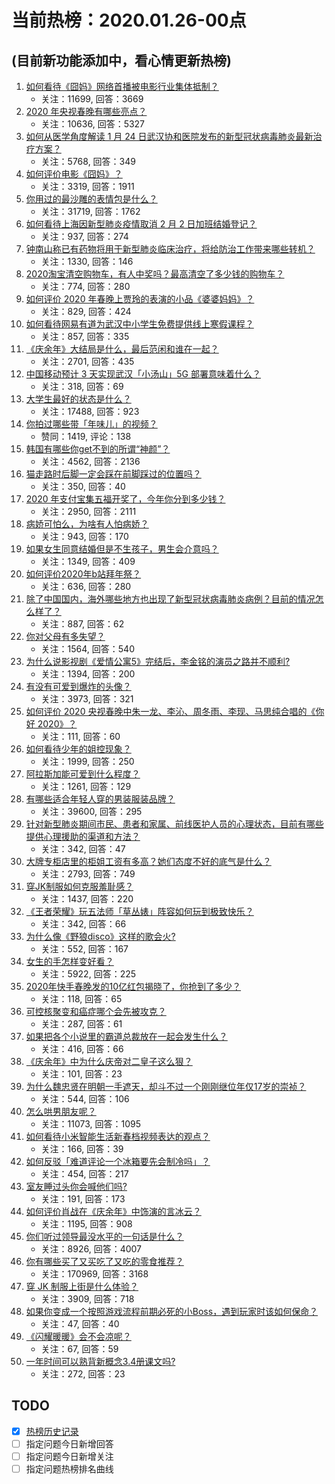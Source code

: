# 当前热榜：2020.01.26-00点
## (目前新功能添加中，看心情更新热榜)
1. [如何看待《囧妈》网络首播被电影行业集体抵制？](https://www.zhihu.com/question/367745709)
    * 关注：11699, 回答：3669
2. [2020 年央视春晚有哪些亮点？](https://www.zhihu.com/question/367643109)
    * 关注：10636, 回答：5327
3. [如何从医学角度解读 1 月 24 日武汉协和医院发布的新型冠状病毒肺炎最新治疗方案？](https://www.zhihu.com/question/367736770)
    * 关注：5768, 回答：349
4. [如何评价电影《囧妈》？](https://www.zhihu.com/question/362880872)
    * 关注：3319, 回答：1911
5. [你用过的最沙雕的表情包是什么？](https://www.zhihu.com/question/317520471)
    * 关注：31719, 回答：1762
6. [如何看待上海因新型肺炎疫情取消 2 月 2 日加班结婚登记？](https://www.zhihu.com/question/367814443)
    * 关注：937, 回答：274
7. [钟南山称已有药物将用于新型肺炎临床治疗，将给防治工作带来哪些转机？](https://www.zhihu.com/question/367826339)
    * 关注：1330, 回答：146
8. [2020淘宝清空购物车，有人中奖吗？最高清空了多少钱的购物车？](https://www.zhihu.com/question/367758090)
    * 关注：774, 回答：280
9. [如何评价 2020 年春晚上贾玲的表演的小品《婆婆妈妈》？](https://www.zhihu.com/question/367643128)
    * 关注：829, 回答：424
10. [如何看待网易有道为武汉中小学生免费提供线上寒假课程？](https://www.zhihu.com/question/367819533)
    * 关注：857, 回答：335
11. [《庆余年》大结局是什么，最后范闲和谁在一起？](https://www.zhihu.com/question/358737358)
    * 关注：2701, 回答：435
12. [中国移动预计 3 天实现武汉「小汤山」5G 部署意味着什么？](https://www.zhihu.com/question/367745019)
    * 关注：318, 回答：69
13. [大学生最好的状态是什么？](https://www.zhihu.com/question/333711492)
    * 关注：17488, 回答：923
14. [你拍过哪些带「年味儿」的视频？](https://api.zhihu.com/articles/102700680)
    * 赞同：1419, 评论：138
15. [韩国有哪些你get不到的所谓“神颜”？](https://www.zhihu.com/question/264671171)
    * 关注：4562, 回答：2136
16. [猫走路时后脚一定会踩在前脚踩过的位置吗？](https://www.zhihu.com/question/59933999)
    * 关注：350, 回答：40
17. [2020 年支付宝集五福开奖了，今年你分到多少钱？](https://www.zhihu.com/question/367762971)
    * 关注：2950, 回答：2111
18. [病娇可怕么，为啥有人怕病娇？](https://www.zhihu.com/question/331440319)
    * 关注：943, 回答：170
19. [如果女生同意结婚但是不生孩子，男生会介意吗？](https://www.zhihu.com/question/359543491)
    * 关注：1349, 回答：409
20. [如何评价2020年b站拜年祭？](https://www.zhihu.com/question/366850717)
    * 关注：636, 回答：280
21. [除了中国国内，海外哪些地方也出现了新型冠状病毒肺炎病例？目前的情况怎么样了？](https://www.zhihu.com/question/367353954)
    * 关注：887, 回答：62
22. [你对父母有多失望？](https://www.zhihu.com/question/309330409)
    * 关注：1564, 回答：540
23. [为什么说影视剧《爱情公寓5》完结后，李金铭的演员之路并不顺利?](https://www.zhihu.com/question/353285579)
    * 关注：1394, 回答：200
24. [有没有可爱到爆炸的头像？](https://www.zhihu.com/question/353732405)
    * 关注：3973, 回答：321
25. [如何评价 2020 央视春晚中朱一龙、李沁、周冬雨、李现、马思纯合唱的《你好 2020》？](https://www.zhihu.com/question/367643209)
    * 关注：111, 回答：60
26. [如何看待少年的姐控现象？](https://www.zhihu.com/question/46090435)
    * 关注：1999, 回答：250
27. [阿拉斯加能可爱到什么程度？](https://www.zhihu.com/question/327914536)
    * 关注：1261, 回答：129
28. [有哪些适合年轻人穿的男装服装品牌？](https://www.zhihu.com/question/27214479)
    * 关注：39600, 回答：295
29. [针对新型肺炎期间市民、患者和家属、前线医护人员的心理状态，目前有哪些提供心理援助的渠道和方法？](https://www.zhihu.com/question/367810820)
    * 关注：342, 回答：47
30. [大牌专柜店里的柜姐工资有多高？她们态度不好的底气是什么？](https://www.zhihu.com/question/284712468)
    * 关注：2793, 回答：749
31. [穿JK制服如何克服羞耻感？](https://www.zhihu.com/question/45597529)
    * 关注：1437, 回答：220
32. [《王者荣耀》玩五法师「草丛婊」阵容如何玩到极致快乐？](https://www.zhihu.com/question/361718282)
    * 关注：342, 回答：66
33. [为什么像《野狼disco》这样的歌会火?](https://www.zhihu.com/question/346826669)
    * 关注：552, 回答：167
34. [女生的手怎样变好看？](https://www.zhihu.com/question/32285684)
    * 关注：5922, 回答：225
35. [2020年快手春晚发的10亿红包揭晓了，你抢到了多少？](https://www.zhihu.com/question/367780354)
    * 关注：118, 回答：65
36. [可控核聚变和癌症哪个会先被攻克？](https://www.zhihu.com/question/364010558)
    * 关注：287, 回答：61
37. [如果把各个小说里的霸道总裁放在一起会发生什么？](https://www.zhihu.com/question/362085255)
    * 关注：416, 回答：66
38. [《庆余年》中为什么庆帝对二皇子这么狠？](https://www.zhihu.com/question/366879315)
    * 关注：101, 回答：23
39. [为什么魏忠贤在明朝一手遮天，却斗不过一个刚刚继位年仅17岁的崇祯？](https://www.zhihu.com/question/305423867)
    * 关注：544, 回答：106
40. [怎么哄男朋友呢？](https://www.zhihu.com/question/20683154)
    * 关注：11073, 回答：1095
41. [如何看待小米智能生活新春档视频表达的观点？](https://www.zhihu.com/question/367799980)
    * 关注：166, 回答：39
42. [如何反驳「难道评论一个冰箱要先会制冷吗」？](https://www.zhihu.com/question/367007315)
    * 关注：454, 回答：217
43. [室友睡过头你会喊他们吗?](https://www.zhihu.com/question/358502119)
    * 关注：191, 回答：173
44. [如何评价肖战在《庆余年》中饰演的言冰云？](https://www.zhihu.com/question/350730826)
    * 关注：1195, 回答：908
45. [你们听过领导最没水平的一句话是什么？](https://www.zhihu.com/question/350577228)
    * 关注：8926, 回答：4007
46. [你有哪些买了又买吃了又吃的零食推荐？](https://www.zhihu.com/question/36479507)
    * 关注：170969, 回答：3168
47. [穿 JK 制服上街是什么体验？](https://www.zhihu.com/question/319709102)
    * 关注：3909, 回答：718
48. [如果你变成一个按照游戏流程前期必死的小Boss，遇到玩家时该如何保命？](https://www.zhihu.com/question/366297744)
    * 关注：47, 回答：40
49. [《闪耀暖暖》会不会凉呢？](https://www.zhihu.com/question/366323058)
    * 关注：67, 回答：59
50. [一年时间可以熟背新概念3.4册课文吗?](https://www.zhihu.com/question/363350268)
    * 关注：272, 回答：23
## TODO
* [x] [热榜历史记录](hot_history/AllHot.md)
* [ ] 指定问题今日新增回答
* [ ] 指定问题今日新增关注
* [ ] 指定问题热榜排名曲线
